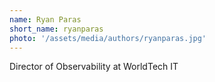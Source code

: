 ```yaml
---
name: Ryan Paras
short_name: ryanparas
photo: '/assets/media/authors/ryanparas.jpg'
---
```


Director of Observability at WorldTech IT
